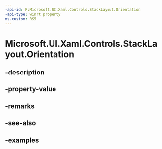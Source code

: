 ```yaml
---
-api-id: P:Microsoft.UI.Xaml.Controls.StackLayout.Orientation
-api-type: winrt property
ms.custom: RS5
---
```


<!-- Property syntax.
public Orientation Orientation { get;  set; }
-->

# Microsoft.UI.Xaml.Controls.StackLayout.Orientation

## -description

## -property-value

## -remarks

## -see-also

## -examples

